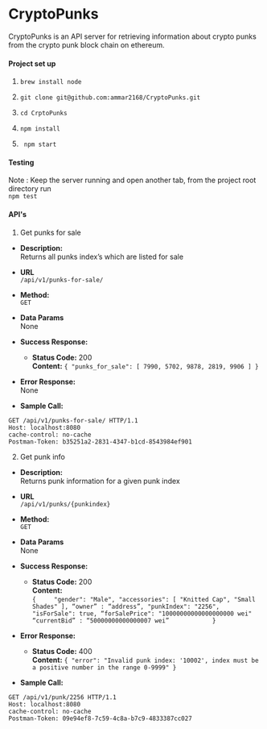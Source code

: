# CryptoPunks
CryptoPunks is an API server for retrieving information about crypto punks from the crypto punk block chain on ethereum.

#### Project set up

1. ``` brew install node ```

2. ``` git clone git@github.com:ammar2168/CryptoPunks.git ```

3. ``` cd CrptoPunks ```

4. ``` npm install ```

5. ``` npm start```

#### Testing 

Note : Keep the server running and open another tab, from the project root directory run <br />
     ``` npm test ```

#### API's

1. Get punks for sale 

* **Description:** <br />
Returns all punks index’s which are listed for sale

* **URL** <br />
`/api/v1/punks-for-sale/`

* **Method:** <br />
    `GET`

* **Data Params** <br />
None
 
         
* **Success Response:** <br />
   * **Status Code:** 200 <br />
    **Content:** `{
      "punks_for_sale": [
           7990,
           5702,
           9878,
           2819,
           9906
	      ]
    }`

* **Error Response:** <br />
  None

* **Sample Call:**
```
GET /api/v1/punks-for-sale/ HTTP/1.1
Host: localhost:8080
cache-control: no-cache
Postman-Token: b35251a2-2831-4347-b1cd-8543984ef901
```

2. Get punk info

* **Description:** <br />
Returns punk information for a given punk index

* **URL** <br />
`/api/v1/punks/{punkindex}`

* **Method:** <br />
    `GET`

* **Data Params** <br />
None

* **Success Response:** <br />
  * **Status Code:** 200 <br />
    **Content:** <br/> 
  `{	
        	"gender": "Male",
       	 "accessories": [
            		"Knitted Cap",
           		 "Small Shades"
      	  ],
		“owner” : “address”,
        	"punkIndex": "2256",
       	 "isForSale": true,
       	 “forSalePrice": "10000000000000000000 wei"
		“currentBid” : “50000000000000007 wei”   		 
}`

* **Error Response:** <br />
  * **Status Code:** 400 <br />
    **Content:** `{
    "error": "Invalid punk index: '10002', index must be a positive number in the range 0-9999"
}`

* **Sample Call:**
```
GET /api/v1/punk/2256 HTTP/1.1
Host: localhost:8080
cache-control: no-cache
Postman-Token: 09e94ef8-7c59-4c8a-b7c9-4833387cc027
```


